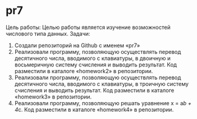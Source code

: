 # pr7

Цель работы:
Целью работы является изучение возможностей числового типа данных.
Задачи:

1.	Создали репозиторий на Github c именем «pr7»
2.	Реализовали программу, позволяющую осуществлять перевод десятичного числа, вводимого с клавиатуры, в двоичную и восьмеричную систему счисления и выводить результат. Код разместили в каталоге «homework2» в репозитории.
3.	Реализовали программу, позволяющую осуществлять перевод десятичного числа, вводимого с клавиатуры, в троичную систему счисления и выводить результат. Код разместили в каталоге
«homework3» в репозитории.
4.	Реализовали программу, позволяющую решать уравнение x = a*b + 4*c. Код разместили в каталоге «homework4» в репозитории.
